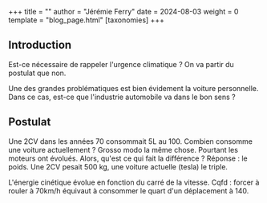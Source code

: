 +++
title = ""
author = "Jérémie Ferry"
date = 2024-08-03
weight = 0
template = "blog_page.html"
[taxonomies]
+++

## Introduction

Est-ce nécessaire de rappeler l'urgence climatique ?
On va partir du postulat que non.

Une des grandes problématiques est bien évidement la voiture personnelle.
Dans ce cas, est-ce que l'industrie automobile va dans le bon sens ?

## Postulat

Une 2CV dans les années 70 consommait 5L au 100.
Combien consomme une voiture actuellement ? Grosso modo la même chose.
Pourtant les moteurs ont évolués.
Alors, qu'est ce qui fait la différence ?
Réponse : le poids. Une 2CV pesait 500 kg, une voiture actuelle (tesla) le triple.

L'énergie cinétique évolue en fonction du carré de la vitesse.
Cqfd : forcer à rouler à 70km/h équivaut à consommer le quart d'un déplacement à 140.